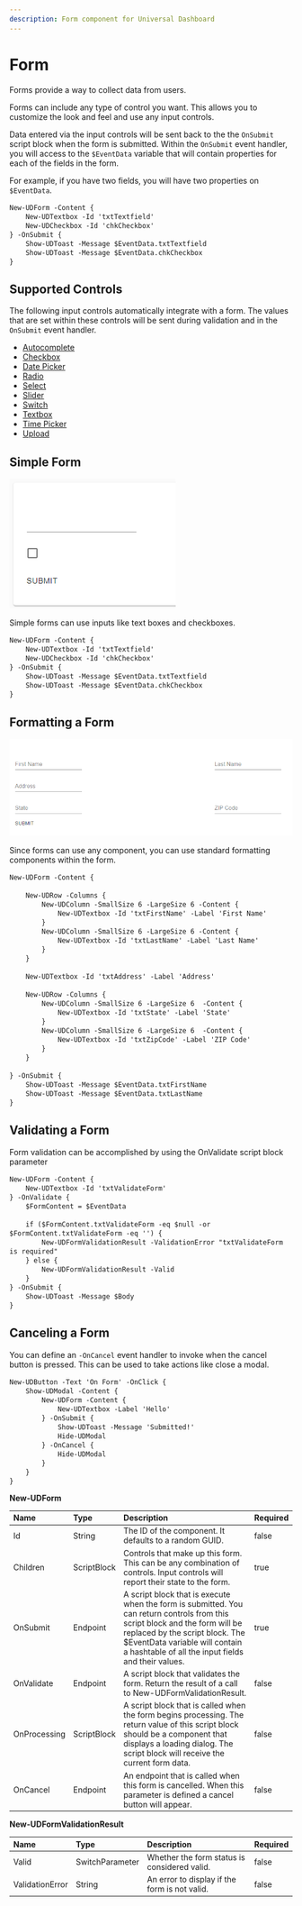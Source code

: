 ```yaml
---
description: Form component for Universal Dashboard
---
```


# Form

Forms provide a way to collect data from users.

Forms can include any type of control you want. This allows you to customize the look and feel and use any input controls.

Data entered via the input controls will be sent back to the the `OnSubmit` script block when the form is submitted. Within the `OnSubmit` event handler, you will access to the `$EventData` variable that will contain properties for each of the fields in the form. 

For example, if you have two fields, you will have two properties on `$EventData`.

```text
New-UDForm -Content {
    New-UDTextbox -Id 'txtTextfield'
    New-UDCheckbox -Id 'chkCheckbox'
} -OnSubmit {
    Show-UDToast -Message $EventData.txtTextfield
    Show-UDToast -Message $EventData.chkCheckbox
}
```

## Supported Controls

The following input controls automatically integrate with a form. The values that are set within these controls will be sent during validation and in the `OnSubmit` event handler. 

* [Autocomplete](automcomplete.md)
* [Checkbox](checkbox.md)
* [Date Picker](date-picker.md)
* [Radio](radio.md)
* [Select](select.md)
* [Slider](slider.md)
* [Switch](switch.md)
* [Textbox](textbox.md)
* [Time Picker](time-picker.md)
* [Upload](upload.md)

## Simple Form

![](../../../.gitbook/assets/image%20%2864%29.png)

Simple forms can use inputs like text boxes and checkboxes.

```text
New-UDForm -Content {
    New-UDTextbox -Id 'txtTextfield'
    New-UDCheckbox -Id 'chkCheckbox'
} -OnSubmit {
    Show-UDToast -Message $EventData.txtTextfield
    Show-UDToast -Message $EventData.chkCheckbox
}
```

## Formatting a Form

![](../../../.gitbook/assets/image%20%2849%29.png)

Since forms can use any component, you can use standard formatting components within the form.

```text
New-UDForm -Content {

    New-UDRow -Columns {
        New-UDColumn -SmallSize 6 -LargeSize 6 -Content {
            New-UDTextbox -Id 'txtFirstName' -Label 'First Name' 
        }
        New-UDColumn -SmallSize 6 -LargeSize 6 -Content {
            New-UDTextbox -Id 'txtLastName' -Label 'Last Name'
        }
    }

    New-UDTextbox -Id 'txtAddress' -Label 'Address'

    New-UDRow -Columns {
        New-UDColumn -SmallSize 6 -LargeSize 6  -Content {
            New-UDTextbox -Id 'txtState' -Label 'State'
        }
        New-UDColumn -SmallSize 6 -LargeSize 6  -Content {
            New-UDTextbox -Id 'txtZipCode' -Label 'ZIP Code'
        }
    }

} -OnSubmit {
    Show-UDToast -Message $EventData.txtFirstName
    Show-UDToast -Message $EventData.txtLastName
}
```

## Validating a Form

Form validation can be accomplished by using the OnValidate script block parameter

```text
New-UDForm -Content {
    New-UDTextbox -Id 'txtValidateForm'
} -OnValidate {
    $FormContent = $EventData

    if ($FormContent.txtValidateForm -eq $null -or $FormContent.txtValidateForm -eq '') {
        New-UDFormValidationResult -ValidationError "txtValidateForm is required"
    } else {
        New-UDFormValidationResult -Valid
    }
} -OnSubmit {
    Show-UDToast -Message $Body
}
```

## Canceling a Form

You can define an `-OnCancel` event handler to invoke when the cancel button is pressed. This can be used to take actions like close a modal. 

```text
New-UDButton -Text 'On Form' -OnClick {
    Show-UDModal -Content {
        New-UDForm -Content {
            New-UDTextbox -Label 'Hello'
        } -OnSubmit {
            Show-UDToast -Message 'Submitted!'
            Hide-UDModal
        } -OnCancel {
            Hide-UDModal
        }
    }
}
```

**New-UDForm**

| Name | Type | Description | Required |
| :--- | :--- | :--- | :--- |
| Id | String | The ID of the component. It defaults to a random GUID. | false |
| Children | ScriptBlock | Controls that make up this form. This can be any combination of controls. Input controls will report their state to the form. | true |
| OnSubmit | Endpoint | A script block that is execute when the form is submitted. You can return controls from this script block and the form will be replaced by the script block. The $EventData variable will contain a hashtable of all the input fields and their values. | true |
| OnValidate | Endpoint | A script block that validates the form. Return the result of a call to New-UDFormValidationResult. | false |
| OnProcessing | ScriptBlock | A script block that is called when the form begins processing. The return value of this script block should be a component that displays a loading dialog. The script block will receive the current form data. | false |
| OnCancel | Endpoint | An endpoint that is called when this form is cancelled. When this parameter is defined a cancel button will appear. | false |



**New-UDFormValidationResult**

| Name | Type | Description | Required |
| :--- | :--- | :--- | :--- |
| Valid | SwitchParameter | Whether the form status is considered valid. | false |
| ValidationError | String | An error to display if the form is not valid. | false |

